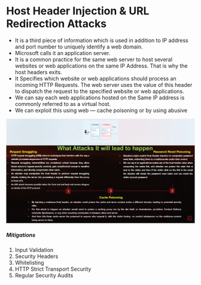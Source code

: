 # Host Header Injection & URL Redirection Attacks
- It is a third piece of information which is used in addition to IP address and  port number to uniquely identify a web domain.
- Microsoft calls it an application server.
- It is a common practice for the same web server to host several websites or web applications on the same IP Address. That is why the host headers exits.
- It Specifies which website or web applications should process an incoming HTTP Requests. The web server uses the value of this header to dispatch the request to the specified website or web applications.
- We can say each web applications hosted on the Same IP address is commonly referred to as a virtual host. 
- We can exploit this using web — cache poisoning or by using abusive

![alt text](assets/hhiur.png)

##### Mitigations
1. Input Validation
2. Security Headers
3. Whitelisting
4. HTTP Strict Transport Security
5. Regular Security Audits

